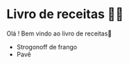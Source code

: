 # Livro de receitas :man_cook:

Olá ! Bem vindo ao livro de receitas:wave:

- Strogonoff de frango
- Pavê
